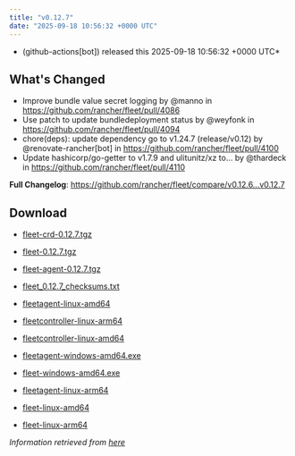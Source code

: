 ```yaml
---
title: "v0.12.7"
date: "2025-09-18 10:56:32 +0000 UTC"
---
```



*  (github-actions[bot]) released this 2025-09-18 10:56:32 +0000 UTC*


## What's Changed
* Improve bundle value secret logging by @manno in https://github.com/rancher/fleet/pull/4086
* Use patch to update bundledeployment status by @weyfonk in https://github.com/rancher/fleet/pull/4094
* chore(deps): update dependency go to v1.24.7 (release/v0.12) by @renovate-rancher[bot] in https://github.com/rancher/fleet/pull/4100
* Update hashicorp/go-getter to v1.7.9 and ulitunitz/xz to… by @thardeck in https://github.com/rancher/fleet/pull/4110

**Full Changelog**: https://github.com/rancher/fleet/compare/v0.12.6...v0.12.7


## Download

* [fleet-crd-0.12.7.tgz](https://github.com/rancher/fleet/releases/download/v0.12.7/fleet-crd-0.12.7.tgz)

* [fleet-0.12.7.tgz](https://github.com/rancher/fleet/releases/download/v0.12.7/fleet-0.12.7.tgz)

* [fleet-agent-0.12.7.tgz](https://github.com/rancher/fleet/releases/download/v0.12.7/fleet-agent-0.12.7.tgz)

* [fleet_0.12.7_checksums.txt](https://github.com/rancher/fleet/releases/download/v0.12.7/fleet_0.12.7_checksums.txt)

* [fleetagent-linux-amd64](https://github.com/rancher/fleet/releases/download/v0.12.7/fleetagent-linux-amd64)

* [fleetcontroller-linux-arm64](https://github.com/rancher/fleet/releases/download/v0.12.7/fleetcontroller-linux-arm64)

* [fleetcontroller-linux-amd64](https://github.com/rancher/fleet/releases/download/v0.12.7/fleetcontroller-linux-amd64)

* [fleetagent-windows-amd64.exe](https://github.com/rancher/fleet/releases/download/v0.12.7/fleetagent-windows-amd64.exe)

* [fleet-windows-amd64.exe](https://github.com/rancher/fleet/releases/download/v0.12.7/fleet-windows-amd64.exe)

* [fleetagent-linux-arm64](https://github.com/rancher/fleet/releases/download/v0.12.7/fleetagent-linux-arm64)

* [fleet-linux-amd64](https://github.com/rancher/fleet/releases/download/v0.12.7/fleet-linux-amd64)

* [fleet-linux-arm64](https://github.com/rancher/fleet/releases/download/v0.12.7/fleet-linux-arm64)



*Information retrieved from [here](https://github.com/rancher/fleet/releases/tag/v0.12.7)*

